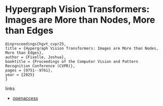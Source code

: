 # Hypergraph Vision Transformers: Images are More than Nodes, More than Edges

```
@inproceedings{hgvt_cvpr25,
title = {Hypergraph Vision Transformers: Images are More than Nodes, More than Edges},
author = {Fixelle, Joshua},
booktitle = {Proceedings of the Computer Vision and Pattern Recognition Conference (CVPR)},
pages = {9751--9761},
year = {2025}
}
```

links
- [openaccess](https://openaccess.thecvf.com//content/CVPR2025/html/Fixelle_Hypergraph_Vision_Transformers_Images_are_More_than_Nodes_More_than_CVPR_2025_paper.html)
